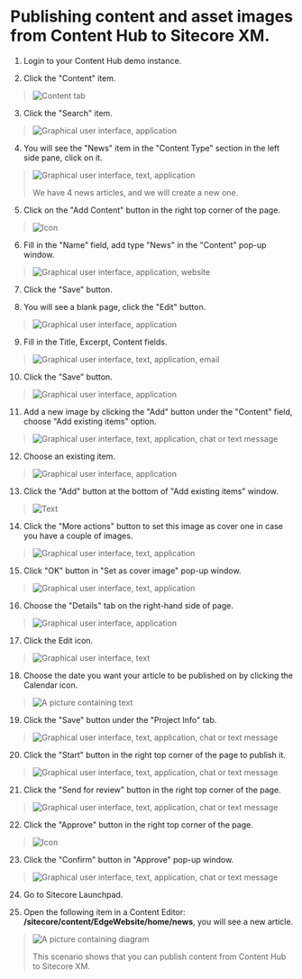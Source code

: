 # Publishing content and asset images from Content Hub to Sitecore XM.

1. Login to your Content Hub demo instance.

2. Click the "Content" item.

> ![Content tab](./media/image7.png)

3. Click the "Search" item.

> ![Graphical user interface, application](./media/image8.png)

4. You will see the "News" item in the "Content Type" section in the
    left side pane, click on it.

> ![Graphical user interface, text, application](./media/image9.png)
>
> We have 4 news articles, and we will create a new one.

5. Click on the "Add Content" button in the right top corner of the
    page.

> ![Icon](./media/image10.png)

6. Fill in the "Name" field, add type "News" in the "Content" pop-up
    window.

> ![Graphical user interface, application, website](./media/image11.png)

7. Click the "Save" button.

8. You will see a blank page, click the "Edit" button.

> ![Graphical user interface, application](./media/image12.png)

9. Fill in the Title, Excerpt, Content fields.

> ![Graphical user interface, text, application, email](./media/image13.png)

10. Click the "Save" button.

> ![Graphical user interface, application](./media/image14.png)

11. Add a new image by clicking the "Add" button under the "Content"
    field, choose "Add existing items" option.

> ![Graphical user interface, text, application, chat or text message](./media/image15.png)

12. Choose an existing item.

> ![Graphical user interface, application](./media/image16.png)

13.  Click the "Add" button at the bottom of "Add existing items" window.

> ![Text](./media/image17.png)

14. Click the "More actions" button to set this image as cover one in
    case you have a couple of images.

> ![Graphical user interface, text, application](./media/image18.png)

15.  Click "OK" button in "Set as cover image" pop-up window.

> ![Graphical user interface, text, application](./media/image19.png)

16.  Choose the "Details" tab on the right-hand side of page.

> ![Graphical user interface, application](./media/image20.png)

17. Click the Edit icon.

> ![Graphical user interface, text](./media/image21.png)

18. Choose the date you want your article to be published on by clicking
    the Calendar icon.

> ![A picture containing text](./media/image22.png)

19. Click the "Save" button under the "Project Info" tab.

> ![Graphical user interface, text, application, chat or text message](./media/image23.png)

20. Click the "Start" button in the right top corner of the page to
    publish it.

> ![Graphical user interface, text, application, chat or text message](./media/image24.png)

21. Click the "Send for review" button in the right top corner of the
    page.

> ![Graphical user interface, text, application, chat or text message](./media/image25.png)

22.  Click the "Approve" button in the right top corner of the page.

> ![Icon](./media/image26.png)

23. Click the "Confirm" button in "Approve" pop-up window.

> ![Graphical user interface, text, application, chat or text message](./media/image27.png)

24. Go to Sitecore Launchpad.

25.  Open the following item in a Content Editor:
    **/sitecore/content/EdgeWebsite/home/news**, you will see a new
    article.

> ![A picture containing diagram](./media/image28.png)
>
> This scenario shows that you can publish content from Content Hub to
> Sitecore XM.
